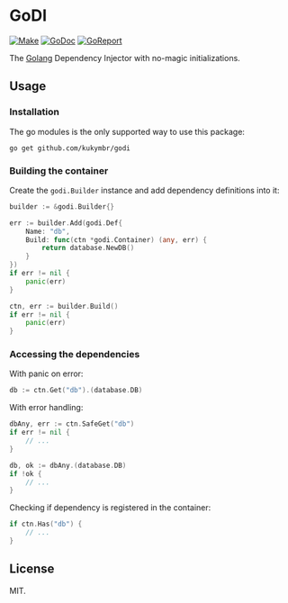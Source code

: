 # GoDI

[![Make](https://github.com/kukymbr/godi/actions/workflows/test.yml/badge.svg)](https://github.com/kukymbr/godi/actions/workflows/test.yml)
[![GoDoc](https://godoc.org/github.com/kukymbr/godi?status.svg)](https://godoc.org/github.com/kukymbr/godi)
[![GoReport](https://goreportcard.com/badge/github.com/kukymbr/godi)](https://goreportcard.com/report/github.com/kukymbr/godi)

The [Golang](https://go.dev) Dependency Injector with no-magic initializations.

## Usage

### Installation

The go modules is the only supported way to use this package:

```shell
go get github.com/kukymbr/godi
```

### Building the container

Create the `godi.Builder` instance and add dependency definitions into it:

```go
builder := &godi.Builder{}

err := builder.Add(godi.Def{
    Name: "db",
    Build: func(ctn *godi.Container) (any, err) {
        return database.NewDB()	
    }
})
if err != nil {
    panic(err)
}

ctn, err := builder.Build()
if err != nil {
    panic(err)
}
```

### Accessing the dependencies

With panic on error:

```go
db := ctn.Get("db").(database.DB)
```

With error handling:

```go
dbAny, err := ctn.SafeGet("db")
if err != nil {
    // ...
}

db, ok := dbAny.(database.DB)
if !ok {
    // ...
}
```

Checking if dependency is registered in the container:

```go
if ctn.Has("db") {
    // ...
}
```

## License

MIT.